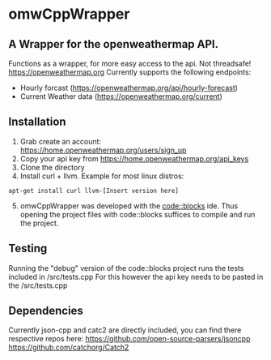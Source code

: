 # omwCppWrapper
## A Wrapper for the openweathermap API.
Functions as a wrapper, for more easy access to the api. Not threadsafe!
https://openweathermap.org
Currently supports the following endpoints:
- Hourly forcast (https://openweathermap.org/api/hourly-forecast)
- Current Weather data (https://openweathermap.org/current)

## Installation
1. Grab create an account: https://home.openweathermap.org/users/sign_up
2. Copy your api key from https://home.openweathermap.org/api_keys
3. Clone the directory
4. Install curl + llvm. Example for most linux distros:
```
apt-get install curl llvm-[Insert version here]
```
5. omwCppWrapper was developed with the [code::blocks](https://www.codeblocks.org/) ide. Thus opening the project files with code::blocks suffices to compile and run the project.

## Testing
Running the "debug" version of the code::blocks project runs the tests included in /src/tests.cpp
For this however the api key needs to be pasted in the /src/tests.cpp

## Dependencies
Currently json-cpp and catc2 are directly included, you can find there respective repos here:
https://github.com/open-source-parsers/jsoncpp
https://github.com/catchorg/Catch2
